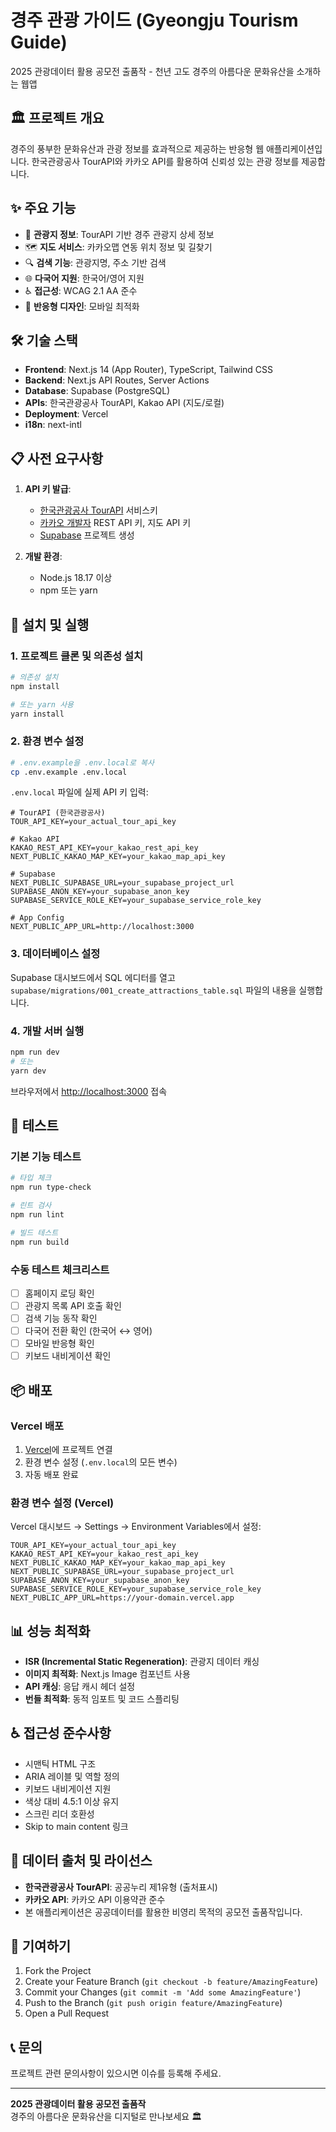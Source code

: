 # 경주 관광 가이드 (Gyeongju Tourism Guide)

2025 관광데이터 활용 공모전 출품작 - 천년 고도 경주의 아름다운 문화유산을 소개하는 웹앱

## 🏛️ 프로젝트 개요

경주의 풍부한 문화유산과 관광 정보를 효과적으로 제공하는 반응형 웹 애플리케이션입니다. 한국관광공사 TourAPI와 카카오 API를 활용하여 신뢰성 있는 관광 정보를 제공합니다.

## ✨ 주요 기능

- 📍 **관광지 정보**: TourAPI 기반 경주 관광지 상세 정보
- 🗺️ **지도 서비스**: 카카오맵 연동 위치 정보 및 길찾기
- 🔍 **검색 기능**: 관광지명, 주소 기반 검색
- 🌐 **다국어 지원**: 한국어/영어 지원
- ♿ **접근성**: WCAG 2.1 AA 준수
- 📱 **반응형 디자인**: 모바일 최적화

## 🛠️ 기술 스택

- **Frontend**: Next.js 14 (App Router), TypeScript, Tailwind CSS
- **Backend**: Next.js API Routes, Server Actions
- **Database**: Supabase (PostgreSQL)
- **APIs**: 한국관광공사 TourAPI, Kakao API (지도/로컬)
- **Deployment**: Vercel
- **i18n**: next-intl

## 📋 사전 요구사항

1. **API 키 발급**:

   - [한국관광공사 TourAPI](https://www.data.go.kr/data/15101578/openapi.do) 서비스키
   - [카카오 개발자](https://developers.kakao.com/) REST API 키, 지도 API 키
   - [Supabase](https://supabase.com/) 프로젝트 생성

2. **개발 환경**:
   - Node.js 18.17 이상
   - npm 또는 yarn

## 🚀 설치 및 실행

### 1. 프로젝트 클론 및 의존성 설치

```bash
# 의존성 설치
npm install

# 또는 yarn 사용
yarn install
```

### 2. 환경 변수 설정

```bash
# .env.example을 .env.local로 복사
cp .env.example .env.local
```

`.env.local` 파일에 실제 API 키 입력:

```env
# TourAPI (한국관광공사)
TOUR_API_KEY=your_actual_tour_api_key

# Kakao API
KAKAO_REST_API_KEY=your_kakao_rest_api_key
NEXT_PUBLIC_KAKAO_MAP_KEY=your_kakao_map_api_key

# Supabase
NEXT_PUBLIC_SUPABASE_URL=your_supabase_project_url
SUPABASE_ANON_KEY=your_supabase_anon_key
SUPABASE_SERVICE_ROLE_KEY=your_supabase_service_role_key

# App Config
NEXT_PUBLIC_APP_URL=http://localhost:3000
```

### 3. 데이터베이스 설정

Supabase 대시보드에서 SQL 에디터를 열고 `supabase/migrations/001_create_attractions_table.sql` 파일의 내용을 실행합니다.

### 4. 개발 서버 실행

```bash
npm run dev
# 또는
yarn dev
```

브라우저에서 [http://localhost:3000](http://localhost:3000) 접속

## 🧪 테스트

### 기본 기능 테스트

```bash
# 타입 체크
npm run type-check

# 린트 검사
npm run lint

# 빌드 테스트
npm run build
```

### 수동 테스트 체크리스트

- [ ] 홈페이지 로딩 확인
- [ ] 관광지 목록 API 호출 확인
- [ ] 검색 기능 동작 확인
- [ ] 다국어 전환 확인 (한국어 ↔ 영어)
- [ ] 모바일 반응형 확인
- [ ] 키보드 내비게이션 확인

## 📦 배포

### Vercel 배포

1. [Vercel](https://vercel.com)에 프로젝트 연결
2. 환경 변수 설정 (`.env.local`의 모든 변수)
3. 자동 배포 완료

### 환경 변수 설정 (Vercel)

Vercel 대시보드 → Settings → Environment Variables에서 설정:

```
TOUR_API_KEY=your_actual_tour_api_key
KAKAO_REST_API_KEY=your_kakao_rest_api_key
NEXT_PUBLIC_KAKAO_MAP_KEY=your_kakao_map_api_key
NEXT_PUBLIC_SUPABASE_URL=your_supabase_project_url
SUPABASE_ANON_KEY=your_supabase_anon_key
SUPABASE_SERVICE_ROLE_KEY=your_supabase_service_role_key
NEXT_PUBLIC_APP_URL=https://your-domain.vercel.app
```

## 📊 성능 최적화

- **ISR (Incremental Static Regeneration)**: 관광지 데이터 캐싱
- **이미지 최적화**: Next.js Image 컴포넌트 사용
- **API 캐싱**: 응답 캐시 헤더 설정
- **번들 최적화**: 동적 임포트 및 코드 스플리팅

## ♿ 접근성 준수사항

- 시맨틱 HTML 구조
- ARIA 레이블 및 역할 정의
- 키보드 내비게이션 지원
- 색상 대비 4.5:1 이상 유지
- 스크린 리더 호환성
- Skip to main content 링크

## 📄 데이터 출처 및 라이선스

- **한국관광공사 TourAPI**: 공공누리 제1유형 (출처표시)
- **카카오 API**: 카카오 API 이용약관 준수
- 본 애플리케이션은 공공데이터를 활용한 비영리 목적의 공모전 출품작입니다.

## 🤝 기여하기

1. Fork the Project
2. Create your Feature Branch (`git checkout -b feature/AmazingFeature`)
3. Commit your Changes (`git commit -m 'Add some AmazingFeature'`)
4. Push to the Branch (`git push origin feature/AmazingFeature`)
5. Open a Pull Request

## 📞 문의

프로젝트 관련 문의사항이 있으시면 이슈를 등록해 주세요.

---

**2025 관광데이터 활용 공모전 출품작**  
경주의 아름다운 문화유산을 디지털로 만나보세요 🏛️
